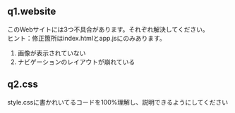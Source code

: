 ## q1.website
このWebサイトには3つ不具合があります。それぞれ解決してください。  
ヒント：修正箇所はindex.htmlとapp.jsにのみあります。

1. 画像が表示されていない
2. ナビゲーションのレイアウトが崩れている

## q2.css
style.cssに書かれいてるコードを100%理解し、説明できるようにしてください